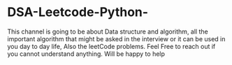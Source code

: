 # DSA-Leetcode-Python-
This channel is going to be about Data structure and algorithm, all the important algorithm that might be asked in the interview or it can be used in you day to day life, Also the leetCode problems. Feel Free to reach out if you cannot understand anything. Will be happy to help 
